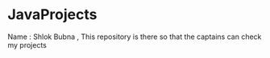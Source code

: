 # JavaProjects
Name : Shlok Bubna , This repository is there so that the captains can check my projects 
